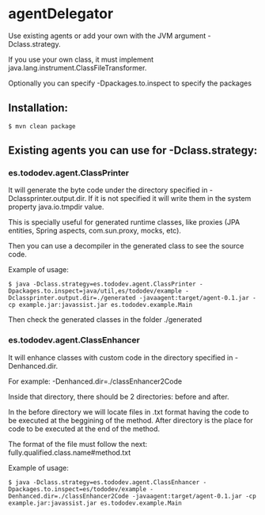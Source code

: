 # agentDelegator

Use existing agents or add your own with the JVM argument -Dclass.strategy.

If you use your own class, it must implement java.lang.instrument.ClassFileTransformer.

Optionally you can specify -Dpackages.to.inspect to specify the packages 

## Installation:

`$ mvn clean package`

## Existing agents you can use for -Dclass.strategy:
### es.tododev.agent.ClassPrinter

It will generate the byte code under the directory specified in -Dclassprinter.output.dir. If it is not specified it will write them in the system property java.io.tmpdir value. 

This is specially useful for generated runtime classes, like proxies (JPA entities, Spring aspects, com.sun.proxy, mocks, etc).

Then you can use a decompiler in the generated class to see the source code.

Example of usage:

`$ java -Dclass.strategy=es.tododev.agent.ClassPrinter -Dpackages.to.inspect=java/util,es/tododev/example -Dclassprinter.output.dir=./generated -javaagent:target/agent-0.1.jar -cp example.jar:javassist.jar es.tododev.example.Main`

Then check the generated classes in the folder ./generated

### es.tododev.agent.ClassEnhancer

It will enhance classes with custom code in the directory specified in -Denhanced.dir.

For example: -Denhanced.dir=./classEnhancer2Code

Inside that directory, there should be 2 directories: before and after.

In the before directory we will locate files in .txt format having the code to be executed at the beggining of the method. After directory is the place for code to be executed at the end of the method.

The format of the file must follow the next: fully.qualified.class.name#method.txt

Example of usage:

`$ java -Dclass.strategy=es.tododev.agent.ClassEnhancer -Dpackages.to.inspect=es/tododev/example -Denhanced.dir=./classEnhancer2Code -javaagent:target/agent-0.1.jar -cp example.jar:javassist.jar es.tododev.example.Main`

